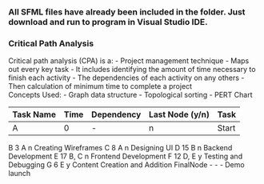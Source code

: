 <h3><b>All SFML files have already been included in the folder. Just download and run to program in Visual Studio IDE.</b></h3>

<h3>Critical Path Analysis</h3>
Critical path analysis (CPA) is a: 
  - Project management technique 
  - Maps out every key task
  - It includes identifying the amount of time necessary to finish each activity 
  - The dependencies of each activity on any others
  - Then calculation of minimum time to complete a project
<br>  
Concepts Used:
  - Graph data structure
  - Topological sorting
  - PERT Chart
  
| Task Name | Time  | Dependency	| Last Node (y/n)	| Task         |
| --------- | ----- | ----------- | --------------- | ------------ | 
| A	        | 0     |	-	          | n	              | Start        |
B	3	A	n	Creating Wireframes
C	8	A	n	Designing UI
D	15	B	n	Backend Development
E	17	B, C	n	Frontend Development
F	12	D, E	y	Testing and Debugging
G	6	E	y	Content Creation and Addition
FinalNode	-	-	-	Demo launch
